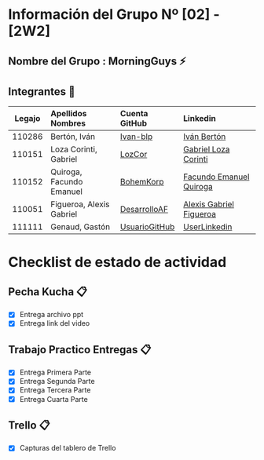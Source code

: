 # Información del Grupo Nº [02] - [2W2]


## Nombre del Grupo : MorningGuys :zap:



## Integrantes :busts_in_silhouette:

| Legajo| Apellidos Nombres  | Cuenta GitHub | Linkedin
| :------: | :-------- | :-------- | :-------- |
| 110286| Bertón, Iván |[Ivan-blp](https://github.com/Ivan-blp)|[Iván Bertón](https://www.linkedin.com/in/iv%C3%A1n-bert%C3%B3n-468a79197/)|
| 110151 | Loza Corinti, Gabriel |[LozCor](https://github.com/lozcor)|[Gabriel Loza Corinti](https://www.linkedin.com/in/gabriel-alfredo-loza-corinti-367a9912a/)|
| 110152 | Quiroga, Facundo Emanuel |[BohemKorp](https://github.com/BohemKorp)|[Facundo Emanuel Quiroga](https://www.linkedin.com/in/fequiroga96/)|
| 110051 | Figueroa, Alexis Gabriel |[DesarrolloAF](https://github.com/DesarrolloAF)|[Alexis Gabriel Figueroa](https://www.linkedin.com/in/alexis-gabriel-figueroa-139777162/)|
| 111111 | Genaud, Gastón |[UsuarioGitHub](gaston-g-utn)|[UserLinkedin](https://ar.linkedin.com/in/gast%C3%B3n-genaud-048b98163)|

# Checklist de estado de actividad

## Pecha Kucha :clipboard:
- [x] Entrega archivo ppt
- [x] Entrega link del video

## Trabajo Practico Entregas :clipboard:
- [x] Entrega Primera Parte
- [x] Entrega Segunda Parte
- [x] Entrega Tercera Parte
- [x] Entrega Cuarta Parte

## Trello :clipboard:
- [x] Capturas del tablero de Trello
